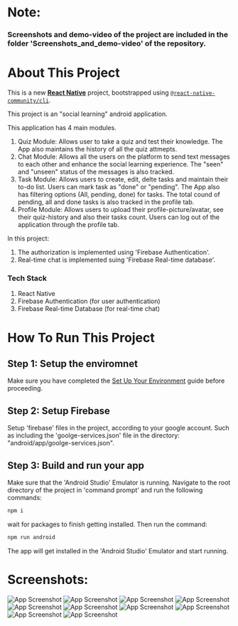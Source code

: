 # Note: 
### Screenshots and demo-video of the project are included in the folder 'Screenshots_and_demo-video' of the repository.

# About This Project
This is a new [**React Native**](https://reactnative.dev) project, bootstrapped using [`@react-native-community/cli`](https://github.com/react-native-community/cli).

This project is an "social learning" android application.

This application has 4 main modules.
1) Quiz Module: Allows user to take a quiz and test their knowledge. The App also maintains the history of all the quiz attmepts.
2) Chat Module: Allows all the users on the platform to send text messages to each other and enhance the social learning experience. The "seen" and "unseen" status of the messages is also tracked. 
3) Task Module: Allows users to create, edit, delte tasks and maintain their to-do list. Users can mark task as "done" or "pending". The App also has filtering options (All, pending, done) for tasks. The total cound of pending, all and done tasks is also tracked in the profile tab.
4) Profile Module: Allows users to upload their profile-picture/avatar, see their quiz-history and also their tasks count. Users can log out of the application through the profile tab.

In this project: 
1) The authorization is implemented using 'Firebase Authentication'.
2) Real-time chat is implemented suing 'Firebase Real-time database'.

### Tech Stack
1) React Native
2) Firebase Authentication (for user authentication)
3) Firebase Real-time Database (for real-time chat)

# How To Run This Project
## Step 1: Setup the enviromnet
Make sure you have completed the [Set Up Your Environment](https://reactnative.dev/docs/set-up-your-environment) guide before proceeding.

## Step 2: Setup Firebase
Setup 'firebase' files in the project, according to your google account. Such as including the 'goolge-services.json' file in the directory: "android/app/goolge-services.json".

## Step 3: Build and run your app
Make sure that the 'Android Studio' Emulator is running.
Navigate to the root directory of the project in 'command prompt' and run the following commands:

```sh
npm i
```

wait for packages to finish getting installed. Then run the command:

```sh
npm run android
```
The app will get installed in the 'Android Studio' Emulator and start running.

# Screenshots:
![App Screenshot](Screenshots_and_demo-video/Screenshots/01.png)
![App Screenshot](Screenshots_and_demo-video/Screenshots/02.png)
![App Screenshot](Screenshots_and_demo-video/Screenshots/03.png)
![App Screenshot](Screenshots_and_demo-video/Screenshots/04.png)
![App Screenshot](Screenshots_and_demo-video/Screenshots/05.png)
![App Screenshot](Screenshots_and_demo-video/Screenshots/06.png)
![App Screenshot](Screenshots_and_demo-video/Screenshots/07.png)
![App Screenshot](Screenshots_and_demo-video/Screenshots/08.png)
![App Screenshot](Screenshots_and_demo-video/Screenshots/09.png)
![App Screenshot](Screenshots_and_demo-video/Screenshots/10.png)
